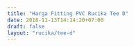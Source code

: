 ```yaml
---
title: "Harga Fitting PVC Rucika Tee D"
date: 2018-11-13T14:14:20+07:00
draft: false
layout: "rucika/tee-d"
---
```


